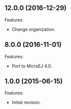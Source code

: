## 12.0.0 (2016-12-29)
Features:
  * Change organization.
  
## 8.0.0 (2016-11-01)
Features:
  * Port to MicroEJ 4.0.
   
## 1.0.0 (2015-06-15)
Features:
  * Initial revision.

